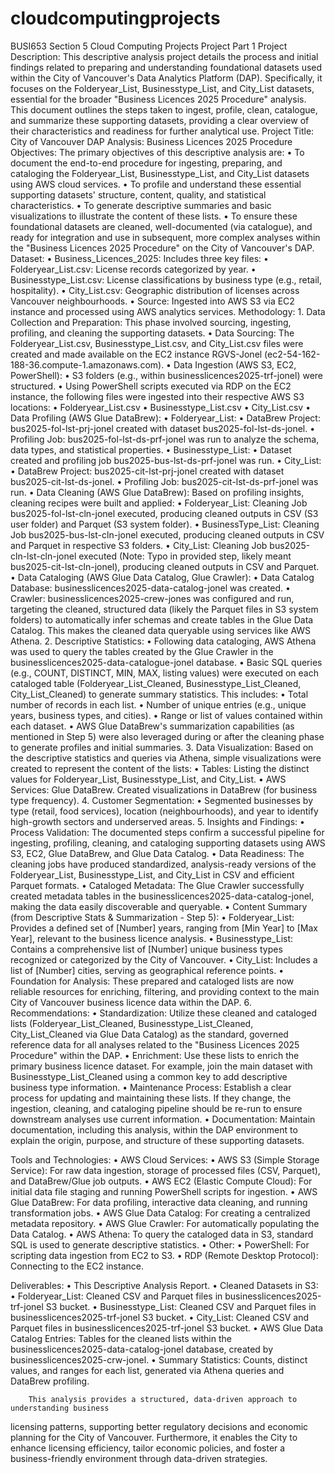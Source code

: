 # cloudcomputingprojects
BUSI653 Section 5 Cloud Computing Projects
                                                                  Project Part 1
Project Description:
        This descriptive analysis project details the process and initial findings related to preparing and understanding foundational datasets used within the City of Vancouver's Data Analytics Platform (DAP). Specifically, it focuses on the Folderyear_List, Businesstype_List, and City_List datasets, essential for the broader "Business Licences 2025 Procedure" analysis. This document outlines the steps taken to ingest, profile, clean, catalogue, and summarize these supporting datasets, providing a clear overview of their characteristics and readiness for further analytical use.
Project Title: City of Vancouver DAP Analysis: Business Licences 2025 Procedure
Objectives:
        The primary objectives of this descriptive analysis are:
•	To document the end-to-end procedure for ingesting, preparing, and cataloging the Folderyear_List, Businesstype_List, and City_List datasets using AWS cloud services.
•	To profile and understand these essential supporting datasets' structure, content, quality, and statistical characteristics.
•	To generate descriptive summaries and basic visualizations to illustrate the content of these lists.
•	To ensure these foundational datasets are cleaned, well-documented (via catalogue), and ready for integration and use in subsequent, more complex analyses within the "Business Licences 2025 Procedure" on the City of Vancouver's DAP.
Dataset:
•	Business_Licences_2025: Includes three key files:
•	Folderyear_List.csv: License records categorized by year.
•	Businesstype_List.csv: License classifications by business type (e.g., retail, hospitality).
•	City_List.csv: Geographic distribution of licenses across Vancouver neighbourhoods.
•	Source: Ingested into AWS S3 via EC2 instance and processed using AWS analytics services.
Methodology:
        1. Data Collection and Preparation: This phase involved sourcing, ingesting, profiling, and cleaning the supporting datasets.
•	Data Sourcing: The Folderyear_List.csv, Businesstype_List.csv, and City_List.csv files were created and made available on the EC2 instance RGVS-Jonel (ec2-54-162-188-36.compute-1.amazonaws.com).
•	Data Ingestion (AWS S3, EC2, PowerShell):
•	S3 folders (e.g., within businesslicences2025-trf-jonel) were structured.
•	Using PowerShell scripts executed via RDP on the EC2 instance, the following files were ingested into their respective AWS S3 locations:
•	Folderyear_List.csv
•	Businesstype_List.csv
•	City_List.csv
•	Data Profiling (AWS Glue DataBrew):
•	Folderyear_List:
•	DataBrew Project: bus2025-fol-lst-prj-jonel created with dataset bus2025-fol-lst-ds-jonel.
•	Profiling Job: bus2025-fol-lst-ds-prf-jonel was run to analyze the schema, data types, and statistical properties.
•	Businesstype_List:
•	Dataset created and profiling job bus2025-bus-lst-ds-prf-jonel was run.
•	City_List:
•	DataBrew Project: bus2025-cit-lst-prj-jonel created with dataset bus2025-cit-lst-ds-jonel.
•	Profiling Job: bus2025-cit-lst-ds-prf-jonel was run.
•	Data Cleaning (AWS Glue DataBrew): Based on profiling insights, cleaning recipes were built and applied:
•	Folderyear_List: Cleaning Job bus2025-fol-lst-cln-jonel executed, producing cleaned outputs in CSV (S3 user folder) and Parquet (S3 system folder).
•	BusinessType_List: Cleaning Job bus2025-bus-lst-cln-jonel executed, producing cleaned outputs in CSV and Parquet in respective S3 folders.
•	City_List: Cleaning Job bus2025-cln-lst-cln-jonel executed (Note: Typo in provided step, likely meant bus2025-cit-lst-cln-jonel), producing cleaned outputs in CSV and Parquet.
•	Data Cataloging (AWS Glue Data Catalog, Glue Crawler):
•	Data Catalog Database: businesslicences2025-data-catalog-jonel was created.
•	Crawler: businesslicences2025-crew-jones was configured and run, targeting the cleaned, structured data (likely the Parquet files in S3 system folders) to automatically infer schemas and create tables in the Glue Data Catalog. This makes the cleaned data queryable using services like AWS Athena.
2.	Descriptive Statistics:
•	Following data cataloging, AWS Athena was used to query the tables created by the Glue Crawler in the businesslicences2025-data-catalogue-jonel database.
•	Basic SQL queries (e.g., COUNT, DISTINCT, MIN, MAX, listing values) were executed on each cataloged table (Folderyear_List_Cleaned, Businesstype_List_Cleaned, City_List_Cleaned) to generate summary statistics. This includes:
•	Total number of records in each list.
•	Number of unique entries (e.g., unique years, business types, and cities).
•	Range or list of values contained within each dataset.
•	AWS Glue DataBrew's summarization capabilities (as mentioned in Step 5) were also leveraged during or after the cleaning phase to generate profiles and initial summaries.
3.	Data Visualization:
Based on the descriptive statistics and queries via Athena, simple visualizations were created to represent the content of the lists:
•	Tables: Listing the distinct values for Folderyear_List, Businesstype_List, and City_List.
•	AWS Services: Glue DataBrew. Created visualizations in DataBrew (for business type frequency).
4.	Customer Segmentation:
•	Segmented businesses by type (retail, food services), location (neighbourhoods), and year to identify high-growth sectors and underserved areas.
5.	Insights and Findings:
•	Process Validation: The documented steps confirm a successful pipeline for ingesting, profiling, cleaning, and cataloging supporting datasets using AWS S3, EC2, Glue DataBrew, and Glue Data Catalog.
•	Data Readiness: The cleaning jobs have produced standardized, analysis-ready versions of the Folderyear_List, Businesstype_List, and City_List in CSV and efficient Parquet formats.
•	Cataloged Metadata: The Glue Crawler successfully created metadata tables in the businesslicences2025-data-catalog-jonel, making the data easily discoverable and queryable.
•	Content Summary (from Descriptive Stats & Summarization - Step 5):
•	Folderyear_List: Provides a defined set of [Number] years, ranging from [Min Year] to [Max Year], relevant to the business licence analysis.
•	Businesstype_List: Contains a comprehensive list of [Number] unique business types recognized or categorized by the City of Vancouver.
•	City_List: Includes a list of [Number] cities, serving as geographical reference points.
•	Foundation for Analysis: These prepared and cataloged lists are now reliable resources for enriching, filtering, and providing context to the main City of Vancouver business licence data within the DAP.
6.	Recommendations:
•	Standardization: Utilize these cleaned and cataloged lists (Folderyear_List_Cleaned, Businesstype_List_Cleaned, City_List_Cleaned via Glue Data Catalog) as the standard, governed reference data for all analyses related to the "Business Licences 2025 Procedure" within the DAP.
•	Enrichment: Use these lists to enrich the primary business licence dataset. For example, join the main dataset with Businesstype_List_Cleaned using a common key to add descriptive business type information.
•	Maintenance Process: Establish a clear process for updating and maintaining these lists. If they change, the ingestion, cleaning, and cataloging pipeline should be re-run to ensure downstream analyses use current information.
•	Documentation: Maintain documentation, including this analysis, within the DAP environment to explain the origin, purpose, and structure of these supporting datasets.

Tools and Technologies:
•	AWS Cloud Services:
•	AWS S3 (Simple Storage Service): For raw data ingestion, storage of processed files (CSV, Parquet), and DataBrew/Glue job outputs.
•	AWS EC2 (Elastic Compute Cloud): For initial data file staging and running PowerShell scripts for ingestion.
•	AWS Glue DataBrew: For data profiling, interactive data cleaning, and running transformation jobs.
•	AWS Glue Data Catalog: For creating a centralized metadata repository.
•	AWS Glue Crawler: For automatically populating the Data Catalog.
•	AWS Athena: To query the cataloged data in S3, standard SQL is used to generate descriptive statistics.
•	Other:
•	PowerShell: For scripting data ingestion from EC2 to S3.
•	RDP (Remote Desktop Protocol): Connecting to the EC2 instance.

Deliverables:
•	This Descriptive Analysis Report.
•	Cleaned Datasets in S3:
•	Folderyear_List: Cleaned CSV and Parquet files in businesslicences2025-trf-jonel S3 bucket.
•	Businesstype_List: Cleaned CSV and Parquet files in businesslicences2025-trf-jonel S3 bucket.
•	City_List: Cleaned CSV and Parquet files in businesslicences2025-trf-jonel S3 bucket.
•	AWS Glue Data Catalog Entries: Tables for the cleaned lists within the businesslicences2025-data-catalog-jonel database, created by businesslicences2025-crw-jonel.
•	Summary Statistics: Counts, distinct values, and ranges for each list, generated via Athena queries and DataBrew profiling.


        This analysis provides a structured, data-driven approach to understanding business
licensing patterns, supporting better regulatory decisions and economic planning for the City of Vancouver. Furthermore, it enables the City to enhance licensing efficiency, tailor economic policies, and foster a business-friendly environment through data-driven strategies.


